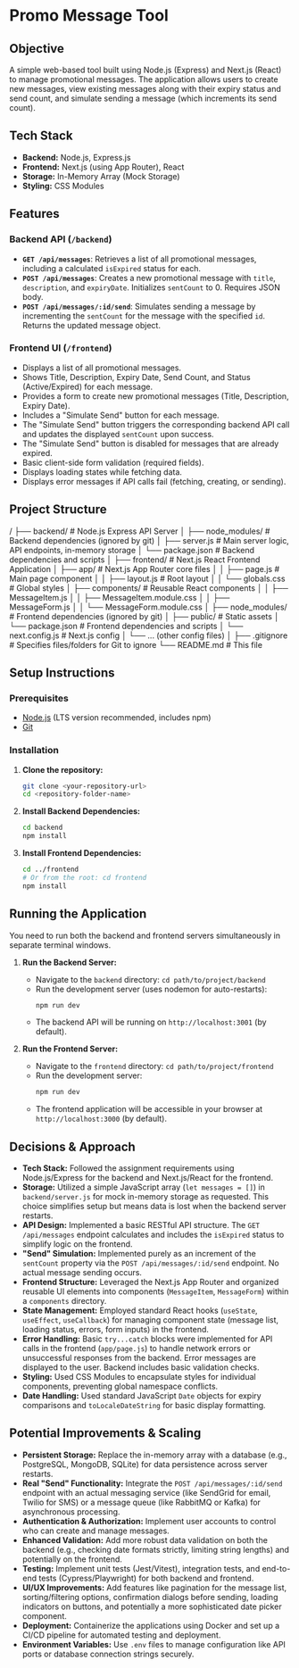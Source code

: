 # Promo Message Tool

## Objective

A simple web-based tool built using Node.js (Express) and Next.js (React) to manage promotional messages. The application allows users to create new messages, view existing messages along with their expiry status and send count, and simulate sending a message (which increments its send count).

## Tech Stack

*   **Backend:** Node.js, Express.js
*   **Frontend:** Next.js (using App Router), React
*   **Storage:** In-Memory Array (Mock Storage)
*   **Styling:** CSS Modules

## Features

### Backend API (`/backend`)

*   **`GET /api/messages`**: Retrieves a list of all promotional messages, including a calculated `isExpired` status for each.
*   **`POST /api/messages`**: Creates a new promotional message with `title`, `description`, and `expiryDate`. Initializes `sentCount` to 0. Requires JSON body.
*   **`POST /api/messages/:id/send`**: Simulates sending a message by incrementing the `sentCount` for the message with the specified `id`. Returns the updated message object.

### Frontend UI (`/frontend`)

*   Displays a list of all promotional messages.
*   Shows Title, Description, Expiry Date, Send Count, and Status (Active/Expired) for each message.
*   Provides a form to create new promotional messages (Title, Description, Expiry Date).
*   Includes a "Simulate Send" button for each message.
*   The "Simulate Send" button triggers the corresponding backend API call and updates the displayed `sentCount` upon success.
*   The "Simulate Send" button is disabled for messages that are already expired.
*   Basic client-side form validation (required fields).
*   Displays loading states while fetching data.
*   Displays error messages if API calls fail (fetching, creating, or sending).

## Project Structure

/
├── backend/ # Node.js Express API Server
│ ├── node_modules/ # Backend dependencies (ignored by git)
│ ├── server.js # Main server logic, API endpoints, in-memory storage
│ └── package.json # Backend dependencies and scripts
│
├── frontend/ # Next.js React Frontend Application
│ ├── app/ # Next.js App Router core files
│ │ ├── page.js # Main page component
│ │ ├── layout.js # Root layout
│ │ └── globals.css # Global styles
│ ├── components/ # Reusable React components
│ │ ├── MessageItem.js
│ │ ├── MessageItem.module.css
│ │ ├── MessageForm.js
│ │ └── MessageForm.module.css
│ ├── node_modules/ # Frontend dependencies (ignored by git)
│ ├── public/ # Static assets
│ └── package.json # Frontend dependencies and scripts
│ └── next.config.js # Next.js config
│ └── ... (other config files)
│
├── .gitignore # Specifies files/folders for Git to ignore
└── README.md # This file


## Setup Instructions

### Prerequisites

*   [Node.js](https://nodejs.org/) (LTS version recommended, includes npm)
*   [Git](https://git-scm.com/)

### Installation

1.  **Clone the repository:**
    ```bash
    git clone <your-repository-url>
    cd <repository-folder-name>
    ```
2.  **Install Backend Dependencies:**
    ```bash
    cd backend
    npm install
    ```
3.  **Install Frontend Dependencies:**
    ```bash
    cd ../frontend
    # Or from the root: cd frontend
    npm install
    ```

## Running the Application

You need to run both the backend and frontend servers simultaneously in separate terminal windows.

1.  **Run the Backend Server:**
    *   Navigate to the `backend` directory: `cd path/to/project/backend`
    *   Run the development server (uses nodemon for auto-restarts):
        ```bash
        npm run dev
        ```
    *   The backend API will be running on `http://localhost:3001` (by default).

2.  **Run the Frontend Server:**
    *   Navigate to the `frontend` directory: `cd path/to/project/frontend`
    *   Run the development server:
        ```bash
        npm run dev
        ```
    *   The frontend application will be accessible in your browser at `http://localhost:3000` (by default).

## Decisions & Approach

*   **Tech Stack:** Followed the assignment requirements using Node.js/Express for the backend and Next.js/React for the frontend.
*   **Storage:** Utilized a simple JavaScript array (`let messages = []`) in `backend/server.js` for mock in-memory storage as requested. This choice simplifies setup but means data is lost when the backend server restarts.
*   **API Design:** Implemented a basic RESTful API structure. The `GET /api/messages` endpoint calculates and includes the `isExpired` status to simplify logic on the frontend.
*   **"Send" Simulation:** Implemented purely as an increment of the `sentCount` property via the `POST /api/messages/:id/send` endpoint. No actual message sending occurs.
*   **Frontend Structure:** Leveraged the Next.js App Router and organized reusable UI elements into components (`MessageItem`, `MessageForm`) within a `components` directory.
*   **State Management:** Employed standard React hooks (`useState`, `useEffect`, `useCallback`) for managing component state (message list, loading status, errors, form inputs) in the frontend.
*   **Error Handling:** Basic `try...catch` blocks were implemented for API calls in the frontend (`app/page.js`) to handle network errors or unsuccessful responses from the backend. Error messages are displayed to the user. Backend includes basic validation checks.
*   **Styling:** Used CSS Modules to encapsulate styles for individual components, preventing global namespace conflicts.
*   **Date Handling:** Used standard JavaScript `Date` objects for expiry comparisons and `toLocaleDateString` for basic display formatting.

## Potential Improvements & Scaling

*   **Persistent Storage:** Replace the in-memory array with a database (e.g., PostgreSQL, MongoDB, SQLite) for data persistence across server restarts.
*   **Real "Send" Functionality:** Integrate the `POST /api/messages/:id/send` endpoint with an actual messaging service (like SendGrid for email, Twilio for SMS) or a message queue (like RabbitMQ or Kafka) for asynchronous processing.
*   **Authentication & Authorization:** Implement user accounts to control who can create and manage messages.
*   **Enhanced Validation:** Add more robust data validation on both the backend (e.g., checking date formats strictly, limiting string lengths) and potentially on the frontend.
*   **Testing:** Implement unit tests (Jest/Vitest), integration tests, and end-to-end tests (Cypress/Playwright) for both backend and frontend.
*   **UI/UX Improvements:** Add features like pagination for the message list, sorting/filtering options, confirmation dialogs before sending, loading indicators on buttons, and potentially a more sophisticated date picker component.
*   **Deployment:** Containerize the applications using Docker and set up a CI/CD pipeline for automated testing and deployment.
*   **Environment Variables:** Use `.env` files to manage configuration like API ports or database connection strings securely.
